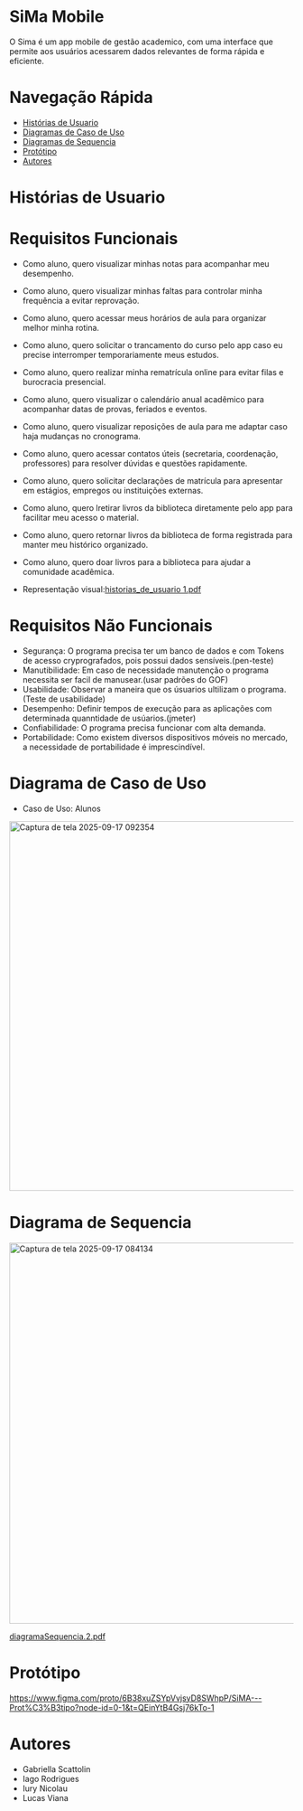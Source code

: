 # SiMa Mobile
O Sima é um app mobile de gestão academico, com uma interface que permite aos usuários acessarem dados relevantes de forma rápida e eficiente.

# Navegação Rápida
* [ Histórias de Usuario ](#Histórias-de-Usuario)
* [ Diagramas de Caso de Uso ](#Diagramas-de-Caso-de-Uso)
* [ Diagramas de Sequencia ](#Diagramas-de-Sequencia)
* [ Protótipo ](#Protótipo)
* [ Autores ](#Autores)

# Histórias de Usuario

# Requisitos Funcionais

* Como aluno, quero visualizar minhas notas para acompanhar meu desempenho.
* Como aluno, quero visualizar minhas faltas para controlar minha frequência a evitar reprovação.
* Como aluno, quero acessar meus horários de aula para organizar melhor minha rotina.
* Como aluno, quero solicitar o trancamento do curso pelo app caso eu precise interromper temporariamente meus estudos.
* Como aluno, quero realizar minha rematrícula online para evitar filas e burocracia presencial.
* Como aluno, quero visualizar o calendário anual acadêmico para acompanhar datas de provas, feriados e eventos.
* Como aluno, quero visualizar reposições de aula para me adaptar caso haja mudanças no cronograma.
* Como aluno, quero acessar contatos úteis (secretaria, coordenação, professores) para resolver dúvidas e questões rapidamente.
* Como aluno, quero solicitar declarações de matrícula para apresentar em estágios, empregos ou instituições externas.
* Como aluno, quero lretirar livros da biblioteca diretamente pelo app para facilitar meu acesso o material.
* Como aluno, quero retornar livros da biblioteca de forma registrada para manter meu histórico organizado.
* Como aluno, quero doar livros para a biblioteca para ajudar a comunidade acadêmica.

* Representação visual:[historias_de_usuario 1.pdf](https://github.com/user-attachments/files/22384241/historias_de_usuario.1.pdf)

# Requisitos Não Funcionais

* Segurança: O programa precisa ter um banco de dados e com Tokens de acesso cryprografados, pois possui dados sensíveis.(pen-teste)
* Manutibilidade: Em caso de necessidade manutenção o programa necessita ser facil de manusear.(usar padrões do GOF)
* Usabilidade: Observar a maneira que os úsuarios ultilizam o programa.(Teste de usabilidade)
* Desempenho: Definir tempos de execução para as aplicações com determinada quanntidade de usúarios.(jmeter)
* Confiabilidade: O programa precisa funcionar com alta demanda.
* Portabilidade: Como existem diversos dispositivos móveis no mercado, a necessidade de portabilidade é imprescindível.

# Diagrama de Caso de Uso

* Caso de Uso: Alunos
<img width="538" height="654" alt="Captura de tela 2025-09-17 092354" src="https://github.com/user-attachments/assets/4cf1bb3c-9da8-48b5-8dc0-5c994d81e452" />

# Diagrama de Sequencia

<img width="1095" height="674" alt="Captura de tela 2025-09-17 084134" src="https://github.com/user-attachments/assets/a6f8cc76-439f-4295-ae70-a0f54df86312" />

[diagramaSequencia.2.pdf](https://github.com/user-attachments/files/22384662/diagramaSequencia.2.pdf)


# Protótipo

https://www.figma.com/proto/6B38xuZSYpVvjsyD8SWhpP/SiMA---Prot%C3%B3tipo?node-id=0-1&t=QEinYtB4Gsj76kTo-1

# Autores
* Gabriella Scattolin
* Iago Rodrigues
* Iury Nicolau
* Lucas Viana


